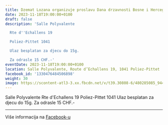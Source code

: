```yaml
---
title: Dzemat Lozana organizuje proslavu Dana drzavnosti Bosne i Hercegovine
date: 2023-11-18T19:00:00+0100
draft: false
description: 'Salle Polyvalente

  Rte d''Echallens 19

  Poliez-Pittet 1041

  Ulaz besplatan za djecu do 15g.

  Za odrasle 15 CHF.-'
eventDate: 2023-11-18T19:00:00+0100
location: Salle Polyvalente, Route d’Echallens 19, 1041 Poliez-Pittet
facebook_id: '1330476484506898'
weight: 30
image: https://scontent-atl3-3.xx.fbcdn.net/v/t39.30808-6/480285085_944333661160567_3277375841641556820_n.jpg?_nc_cat=107&ccb=1-7&_nc_sid=9e60e4&_nc_ohc=nr623RoDwsoQ7kNvwE7FGxI&_nc_oc=AdmdlF-7GrUeeeML1EpTS-kPU8ctl48Od2OHRcIhNz3tXsV4vkjC_ccS1UfC4bdCSnU&_nc_zt=23&_nc_ht=scontent-atl3-3.xx&edm=ABTKTjYEAAAA&_nc_gid=Ln3UfQHie4E5goWuOzadVw&oh=00_AfYbXPfoDFWrA0uEhMPejqpQVg8RE4srEb0WwgO1G2cWCw&oe=68CA9B1F
---
```


Salle Polyvalente
Rte d'Echallens 19
Poliez-Pittet 1041
Ulaz besplatan za djecu do 15g.
Za odrasle 15 CHF.-

---

Više informacija na [Facebook-u](https://facebook.com/events/1330476484506898)